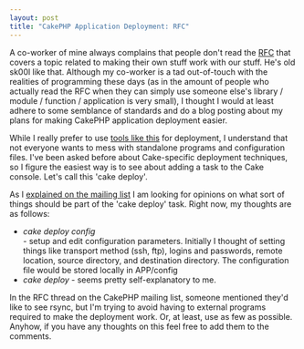 ```yaml
--- 
layout: post
title: "CakePHP Application Deployment: RFC"
---
```

<p>A co-worker of mine always complains that people don't read the <a href="http://en.wikipedia.org/wiki/Request_for_Comments">RFC</a> that covers a topic related to making their own stuff work with our stuff.  He's old sk00l like that.  Although my co-worker is a tad out-of-touch with the realities of programming these days (as in the amount of people who actually read the RFC when they can simply use someone else's library / module / function / application is very small), I thought I would at least adhere to some semblance of standards and do a blog posting about my plans for making CakePHP application deployment easier.
</p>
<p>
While I really prefer to use <a href="http://capify.org">tools like this</a> for deployment, I understand that not everyone wants to mess with standalone programs and configuration files.  I've been asked before about Cake-specific deployment techniques, so I figure the easiest way is to see about adding a task to the Cake console.  Let's call this 'cake deploy'.
</p>
<p>
As I <a href="http://groups.google.com/group/cake-php/browse_thread/thread/ea4e5ec768c8d95a#">explained on the mailing list</a> I am looking for opinions on what sort of things should be part of the 'cake deploy' task.  Right now, my thoughts are as follows:
<ul>
<li><i>cake deploy config</i></li> - setup and edit configuration parameters.  Initially I thought of setting things like transport method (ssh, ftp), logins and passwords, remote location, source directory, and destination directory.  The configuration file would be stored locally in APP/config
<li><i>cake deploy</i> - seems pretty self-explanatory to me.</li>
</ul>
</p>
<p>
In the RFC thread on the CakePHP mailing list, someone mentioned they'd like to see rsync, but I'm trying to avoid having to external programs required to make the deployment work.  Or, at least, use as few as possible.  Anyhow, if you have any thoughts on this feel free to add them to the comments.
</p>
